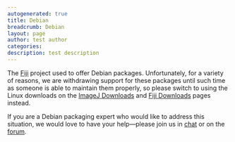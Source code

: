 ```yaml
---
autogenerated: true
title: Debian
breadcrumb: Debian
layout: page
author: test author
categories: 
description: test description
---
```


The [Fiji](Fiji "wikilink") project used to offer Debian packages. Unfortunately, for a variety of reasons, we are withdrawing support for these packages until such time as someone is able to maintain them properly, so please switch to using the Linux downloads on the [ImageJ Downloads](Downloads "wikilink") and [Fiji Downloads](Fiji/Downloads "wikilink") pages instead.

If you are a Debian packaging expert who would like to address this situation, we would love to have your help—please join us in [chat](chat "wikilink") or on the [forum](http://forum.imagej.net/c/development).
